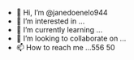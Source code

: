 - 👋 Hi, I’m @janedoenelo944
- 👀 I’m interested in ...
- 🌱 I’m currently learning ...
- 💞️ I’m looking to collaborate on ...
- 📫 How to reach me ...556
50
<!---
janedoenelo944/janedoenelo944 is a ✨ special ✨ repository because its `README.md` (this file) appears on your GitHub profile.
You can click the Preview link to take a look at your changes.
--->
